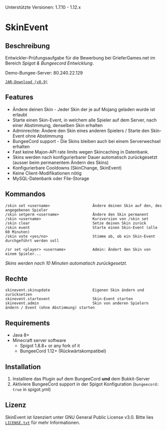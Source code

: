 Unterstützte Versionen: 1.7.10 - 1.12.x

# SkinEvent
## Beschreibung
Entwickler-Prüfungsaufgabe für die Bewerbung bei GrieferGames.net im Bereich _Spigot & Bungeecord Entwicklung_.

Demo-Bungee-Server: 80.240.22.129

[`JAR-Download (v0.9)`](https://github.com/dev-braini/SkinEvent/raw/master/JAR/SkinEvent.jar)

## Features


* Ändere deinen Skin - Jeder Skin der je auf Mojang geladen wurde ist erlaubt
* Starte einen Skin-Event, in welchem alle Spieler auf dem Server, nach einer Abstimmung, denselben Skin erhalten
* Adminrechte: Ändere den Skin eines anderen Spielers / Starte den Skin-Event ohne Abstimmung
* BungeeCord support - Die Skins bleiben auch bei einem Serverwechsel erhalten
* Fast keine Majon-API rate limits wegen Skincaching in Datenbank.
* Skins werden nach konfigurierbarer Dauer automatisch zurückgesetzt (ausser beim permanentem Ändern des Skins)
* Konfigurierbare Cooldowns (SkinChange, SkinEvent)
* Keine Client-Modifikationen nötig
* MySQL-Datenbank oder File-Storage

## Kommandos

    /skin set <username>                   Ändere deinen Skin auf den, des angegebenen Spieler 
    /skin setperm <username>               Ändere den Skin permanent
    /skin <username>                       Kurzversion von /skin set
    /skin clear                            Setze deinen Skin zurück
    /skin event                            Starte einen Skin-Event (alle 60 Minuten)
    /skin vote <yes/no>                    Stimme ab, ob ein Skin-Event durchgeführt werden soll
                
    /sr set <player> <username>            Admin: Ändert den Skin von einem Spieler...

_Skins werden nach 10 Minuten automatisch zurückgesetzt._

## Rechte

    skinevent.skinupdate                   Eigenen Skin ändern und zurücksetzen
    skinevent.startevent                   Skin-Event starten
    skinevent.admin                        Skin von anderen Spielern ändern / Event (ohne Abstimmung) starten

## Requirements

* Java 8+
* Minecraft server software
    * Spigot 1.8.8+ or any fork of it
    * BungeeCord 1.12+ (Rückwärtskompatibel)

## Installation

1. Installiere das Plugin auf dem BungeeCord **und** dem Bukkit-Server
2. Aktiviere BungeeCord support in der Spigot Konfiguration (`bungeecord: true` in spigot.yml)

## Lizenz
SkinEvent ist lizenziert unter  GNU General Public License v3.0. Bitte lies [`LICENSE.txt`](hhttps://github.com/dev-braini/SkinEvent/blob/master/LICENSE) für mehr Informationen.